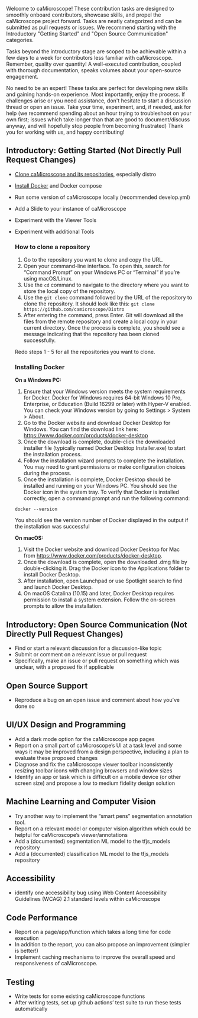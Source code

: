 Welcome to caMicroscope! These contribution tasks are designed to smoothly onboard contributors, showcase skills, and propel the caMicroscope project forward. Tasks are neatly categorized and can be submitted as pull requests or issues. We recommend starting with the Introductory "Getting Started" and "Open Source Communication" categories.

Tasks beyond the introductory stage are scoped to be achievable within a few days to a week for contributors less familiar with caMicroscope. Remember, quality over quantity! A well-executed contribution, coupled with thorough documentation, speaks volumes about your open-source engagement.

No need to be an expert! These tasks are perfect for developing new skills and gaining hands-on experience. Most importantly, enjoy the process. If challenges arise or you need assistance, don't hesitate to start a discussion thread or open an issue. Take your time, experiment, and, if needed, ask for help (we recommend spending about an hour trying to troubleshoot on your own first; issues which take longer than that are good to document/discuss anyway, and will hopefully stop people from becoming frustrated) Thank you for working with us, and happy contributing!

## Introductory: Getting Started (Not Directly Pull Request Changes)



* [Clone caMicroscope and its repositories](#how-to-clone-a-repository), especially distro
* [Install Docker](#installing-docker) and Docker compose
* Run some version of caMicroscope locally (recommended develop.yml)
* Add a Slide to your instance of caMicroscope
* Experiment with the Viewer Tools
* Experiment with additional Tools

  ### How to clone a repository
  1. Go to the repository you want to clone and copy the URL.
  2. Open your command-line interface. To open this, search for “Command Prompt” on your Windows PC or “Terminal” if you’re using macOS/Linux.
  3. Use the `cd` command to navigate to the directory where you want to store the local copy of the repository.
  4. Use the `git clone` command followed by the URL of the repository to clone the repository. It should look like this:
      `git clone https://github.com/camicroscope/Distro`
  5. After entering the command, press Enter.
  Git will download all the files from the remote repository and create a local copy in your current directory. Once the process is complete, you should see a message indicating that the repository has been cloned successfully.

  Redo steps 1 - 5 for all the repositories you want to clone.

  ### Installing Docker
  **On a Windows PC:**
  1. Ensure that your Windows version meets the system requirements for Docker. Docker for Windows requires 64-bit Windows 10 Pro, Enterprise, or Education (Build 16299 or later) with Hyper-V enabled. You can check your Windows version by going to Settings > System > About.
  2. Go to the Docker website and download Docker Desktop for Windows. You can find the download link here: https://www.docker.com/products/docker-desktop
  3. Once the download is complete, double-click the downloaded installer file (typically named Docker Desktop Installer.exe) to start the installation process.
  4. Follow the installation wizard prompts to complete the installation. You may need to grant permissions or make configuration choices during the process.
  5. Once the installation is complete, Docker Desktop should be installed and running on your Windows PC. You should see the Docker icon in the system tray.
  To verify that Docker is installed correctly, open a command prompt and run the following command:
  
  `docker --version`

  You should see the version number of Docker displayed in the output if the installation was successful

  **On macOS:**
  1. Visit the Docker website and download Docker Desktop for Mac from https://www.docker.com/products/docker-desktop.
  2. Once the download is complete, open the downloaded .dmg file by double-clicking it. Drag the Docker icon to the Applications folder to install Docker Desktop.
  3. After installation, open Launchpad or use Spotlight search to find and launch Docker Desktop.
  4. On macOS Catalina (10.15) and later, Docker Desktop requires permission to install a system extension. Follow the on-screen prompts to allow the installation.

 

## Introductory: Open Source Communication (Not Directly Pull Request Changes)



* Find or start a relevant discussion for a discussion-like topic
* Submit or comment on a relevant issue or pull request
* Specifically, make an issue or pull request on something which was unclear, with a proposed fix if applicable

## Open Source Support



* Reproduce a bug on an open issue and comment about how you’ve done so

## UI/UX Design and Programming



* Add a dark mode option for the caMicroscope app pages
* Report on a small part of caMicroscope’s UI at a task level and some ways it may be improved from a design perspective, including a plan to evaluate these proposed changes
* Diagnose and fix the caMicroscope viewer toolbar inconsistently resizing toolbar icons with changing browsers and window sizes
* Identify an app or task which is difficult on a mobile device (or other screen size) and propose a low to medium fidelity design solution

## Machine Learning and Computer Vision



* Try another way to implement the “smart pens” segmentation annotation tool.
* Report on a relevant model or computer vision algorithm which could be helpful for caMicroscope’s viewer/annotations
* Add a (documented) segmentation ML model to the tfjs_models repository
* Add a (documented) classification ML model to the tfjs_models repository

## Accessibility



* identify one accessibility bug using Web Content Accessibility Guidelines (WCAG) 2.1 standard levels within caMicroscope

## Code Performance



* Report on a page/app/function which takes a long time for code execution
* In addition to the report, you can also propose an improvement (simpler is better!)
* Implement caching mechanisms to improve the overall speed and responsiveness of caMicroscope.

## Testing



* Write tests for some existing caMicroscope functions
* After writing tests, set up github actions’ test suite to run these tests automatically
